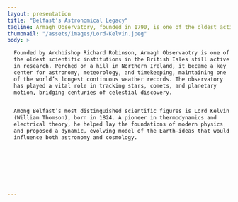 ```yaml
---
layout: presentation
title: "Belfast's Astronomical Legacy"
tagline: Armagh Observatory, founded in 1790, is one of the oldest active astronomical institutions in the world.Its planetarium brings astronomy to all.  Lord Kelvin, whose work explains the age of the Earth and the Universe, hails from Belfast. 
thumbnail: "/assets/images/Lord-Kelvin.jpeg"
body: >

  Founded by Archbishop Richard Robinson, Armagh Observaotry is one of
  the oldest scientific institutions in the British Isles still active
  in research. Perched on a hill in Northern Ireland, it became a key
  center for astronomy, meteorology, and timekeeping, maintaining one
  of the world’s longest continuous weather records. The observatory
  has played a vital role in tracking stars, comets, and planetary
  motion, bridging centuries of celestial discovery.


  Among Belfast’s most distinguished scientific figures is Lord Kelvin
  (William Thomson), born in 1824. A pioneer in thermodynamics and
  electrical theory, he helped lay the foundations of modern physics
  and proposed a dynamic, evolving model of the Earth—ideas that would
  influence both astronomy and cosmology.







  
---
```


